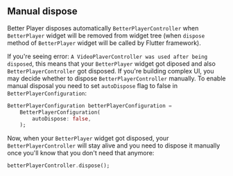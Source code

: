 ## Manual dispose

Better Player disposes automatically `BetterPlayerController` when `BetterPlayer` widget will be removed from widget tree (when `dispose` method of `BetterPlayer` widget will be called by Flutter framework).

If you're seeing error: `A VideoPlaverController was used after being disposed`, this means that your `BetterPlayer` widget got diposed and also `BetterPlayerController` got disposed. If you're building complex UI, you may decide whether to dispose `BetterPlayerController` manually. To enable manual disposal you need to set `autoDispose` flag to false in `BetterPlayerConfiguration`:

```dart
BetterPlayerConfiguration betterPlayerConfiguration =
    BetterPlayerConfiguration(
        autoDispose: false,
    );
```

Now, when your `BetterPlayer` widget got disposed, your `BetterPlayerController` will stay alive and you need to dispose it manually once you'll know that you don't need that anymore:

```dart
betterPlayerController.dispose();
```